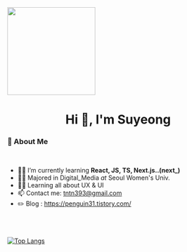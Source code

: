 
<img width="200" src="https://user-images.githubusercontent.com/28384562/159733995-ce7ab450-e1f7-44b3-98cf-d87e1bcb4126.gif" />
<h1 align="center">Hi 👋, I'm Suyeong</h1>

### 🐧 About Me
<br/>


+ 👨‍💻 I’m currently learning **React, JS, TS, Next.js..(next_)**
+ 👨‍🎓 Majored in Digital_Media _at_ Seoul Women's Univ.
+ 👨‍🎓 Learning all about UX & UI
+ 📫 Contact me: tntn393@gmail.com
+ ✏️ Blog : https://penguin31.tistory.com/

<br/>
<br/>



[![Top Langs](https://github-readme-stats.vercel.app/api/top-langs/?username=penguin311&layout=compact)](https://github.com/anuraghazra/github-readme-stats)
